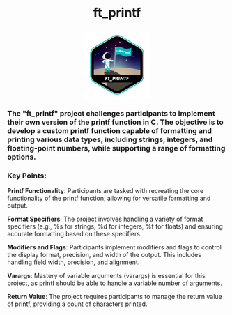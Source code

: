 # <p align = "center">ft_printf</p>

<p align = "center">
<a href = "https://github.com/Hotaruban" ><img ft_printf = "ft_printf" src = "ft_printfe.png"></a>
</p>

### The "ft_printf" project challenges participants to implement their own version of the printf function in C. The objective is to develop a custom printf function capable of formatting and printing various data types, including strings, integers, and floating-point numbers, while supporting a range of formatting options.

### Key Points:

**Printf Functionality**: Participants are tasked with recreating the core functionality of the printf function, allowing for versatile formatting and output.

**Format Specifiers**: The project involves handling a variety of format specifiers (e.g., %s for strings, %d for integers, %f for floats) and ensuring accurate formatting based on these specifiers.

**Modifiers and Flags**: Participants implement modifiers and flags to control the display format, precision, and width of the output. This includes handling field width, precision, and alignment.

**Varargs**: Mastery of variable arguments (varargs) is essential for this project, as printf should be able to handle a variable number of arguments.

**Return Value**: The project requires participants to manage the return value of printf, providing a count of characters printed.
